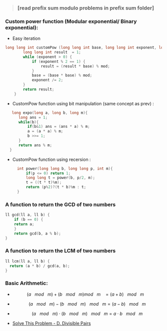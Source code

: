  > ### [read prefix sum modulo problems in prefix sum folder]
 
 ### Custom power function (Modular exponential/ Binary exponential):
- Easy iteration
```c++
long long int customPow (long long int base, long long int exponent, long long int mod) {
        long long int result  = 1;
        while (exponent > 0) {
            if (exponent % 2 == 1) {
                result = (result * base) % mod;
            }
            base = (base * base) % mod;
            exponent /= 2;
        }
        return result;
    }
```

-  CustomPow function using bit manipulation (same concept as prev) :
  ```c++
     long expo(long a, long b, long m){
        long ans = 1;
        while(b){
            if(b&1) ans = (ans * a) % m;
            a = (a * a) % m;
            b >>= 1;
        }
        return ans % m;
    }
  ```

- CustomPow function using recersion :
  ```c++
    int power(long long b, long long p, int m){
        if(p <= 0) return 1;
        long long t = power(b, p/2, m);
        t = ((t * t)%m);
        return (p%2)?(t * b)%m : t;
    }
  ```

### A function to return the GCD of two numbers
```c++
ll gcd(ll a, ll b) {
    if (b == 0) {
    return a;
    }
    return gcd(b, a % b);
}

```

### A function to return the LCM of two numbers
```c++
ll lcm(ll a, ll b) {
  return (a * b) / gcd(a, b);
}
```

### Basic Arithmetic:
-  $$(a ~~~mod~~~ m)+(b ~~~mod~~~ m)  mod~~~ m ~~~= (a+b)~~~  mod~~~ m ~~~$$
- $$(a ~~~mod~~~ m)−(b ~~~mod~~~ m)  ~~~mod~~~ m= (a−b ) ~~~mod~~~ m$$
- $$(a ~~~mod~~~ m)⋅(b ~~~mod~~~ m)  ~~~mod~~~ m=a⋅b  ~~~mod~~~ m$$

- [Solve This Problem - D. Divisible Pairs](/Modular%20Arithmetic/D.%20Divisible%20Pairs%20-%20codeforces.md)



  
